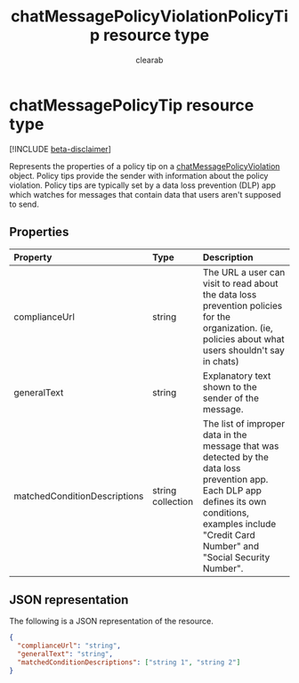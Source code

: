 ﻿---
title: "chatMessagePolicyViolationPolicyTip resource type"
description: "Represents the properties of a policy tip on a chatMessagePolicyViolation object. Policy tips provide the sender with information about the policy violation."
author: "clearab"
doc_type: resourcePageType
localization_priority: Normal
ms.prod: "microsoft-teams"
---

# chatMessagePolicyTip resource type

[!INCLUDE [beta-disclaimer](../../includes/beta-disclaimer.md)]

Represents the properties of a policy tip on a [chatMessagePolicyViolation](chatmessagepolicyviolation.md) object. 
Policy tips provide the sender with information about the policy violation.
Policy tips are typically set by a data loss prevention (DLP) app which watches for messages that contain data that users aren't supposed to send.

## Properties

| Property                     | Type              | Description                                                                                                                                                                                              |
| :--------------------------- | :---------------- | :------------------------------------------------------------------------------------------------------------------------------------------------------------------------------------------------------- |
| complianceUrl                | string            | The URL a user can visit to read about the data loss prevention policies for the organization. (ie, policies about what users shouldn't say in chats)                                                    |
| generalText                  | string            | Explanatory text shown to the sender of the message.                                                                                                                                                     |
| matchedConditionDescriptions | string collection | The list of improper data in the message that was detected by the data loss prevention app. Each DLP app defines its own conditions, examples include "Credit Card Number" and "Social Security Number". |

## JSON representation

The following is a JSON representation of the resource.

<!-- {
  "blockType": "resource",
  "optionalProperties": [
    "generalText"
  ],
  "@odata.type": "microsoft.graph.chatMessagePolicyViolationPolicyTip"
}-->

```json
{
  "complianceUrl": "string",
  "generalText": "string",
  "matchedConditionDescriptions": ["string 1", "string 2"]
}
```

<!-- uuid: 8fcb5dbc-d5aa-4681-8e31-b001d5168d79
2015-10-25 14:57:30 UTC -->

<!-- {
  "type": "#page.annotation",
  "description": "policy violation policy tip resource",
  "keywords": "",
  "section": "documentation",
  "tocPath": ""
}-->
